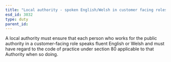 ```yaml
---
title: "Local authority - spoken English/Welsh in customer facing roles (Wales)"
esd_id: 3032
type: duty
parent_id:  
---
```


A local authority must ensure that each person who works for the public authority in a customer-facing role speaks fluent English or Welsh and must have regard to the code of practice under section 80 applicable to that Authority when so doing.

